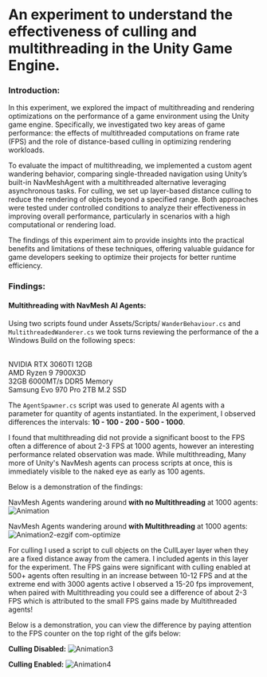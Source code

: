 # An experiment to understand the effectiveness of culling and multithreading in the Unity Game Engine.

### Introduction:
In this experiment, we explored the impact of multithreading and rendering optimizations on the performance of a game environment using the Unity game engine. Specifically, we investigated two key areas of game performance: the effects of multithreaded computations on frame rate (FPS) and the role of distance-based culling in optimizing rendering workloads.

To evaluate the impact of multithreading, we implemented a custom agent wandering behavior, comparing single-threaded navigation using Unity’s built-in NavMeshAgent with a multithreaded alternative leveraging asynchronous tasks. For culling, we set up layer-based distance culling to reduce the rendering of objects beyond a specified range. Both approaches were tested under controlled conditions to analyze their effectiveness in improving overall performance, particularly in scenarios with a high computational or rendering load.

The findings of this experiment aim to provide insights into the practical benefits and limitations of these techniques, offering valuable guidance for game developers seeking to optimize their projects for better runtime efficiency.

### Findings:

#### Multithreading with NavMesh AI Agents:
Using two scripts found under Assets/Scripts/ `WanderBehaviour.cs` and `MultithreadedWanderer.cs` we took turns reviewing the performance of the a Windows Build on the following specs:

<br>
NVIDIA RTX 3060TI 12GB
<br>
AMD Ryzen 9 7900X3D
<br>
32GB 6000MT/s DDR5 Memory
<br>
Samsung Evo 970 Pro 2TB M.2 SSD
<br>

The `AgentSpawner.cs` script was used to generate AI agents with a parameter for quantity of agents instantiated. In the experiment, I observed differences the intervals: **10 - 100 - 200 - 500 - 1000**.

I found that multithreading did not provide a significant boost to the FPS often a difference of about 2-3 FPS at 1000 agents, however an interesting performance related observation was made. While multithreading, Many more of Unity's NavMesh agents can process scripts at once, this is immediately visible to the naked eye as early as 100 agents.

Below is a demonstration of the findings:

NavMesh Agents wandering around **with no Multithreading** at 1000 agents:
![Animation](https://github.com/user-attachments/assets/b81578c5-90f3-47dd-91d3-135d17358d3b)

NavMesh Agents wandering around **with Multithreading** at 1000 agents:
![Animation2-ezgif com-optimize](https://github.com/user-attachments/assets/d6f5d37b-80dc-4601-9c08-b10df02eaebe)

For culling I used a script to cull objects on the CullLayer layer when they are a fixed distance away from the camera. I included agents in this layer for the experiment.
The FPS gains were significant with culling enabled at 500+ agents often resulting in an increase between 10-12 FPS and at the extreme end with 3000 agents active I observed a 15-20 fps improvement, when paired with Multithreading you could see a difference of about 2-3 FPS which is attributed to the small FPS gains made by Multithreaded agents!

Below is a demonstration, you can view the difference by paying attention to the FPS counter on the top right of the gifs below:

**Culling Disabled:**
![Animation3](https://github.com/user-attachments/assets/e38a8555-6e65-46d8-a0c3-6a2bd7c351fa)

**Culling Enabled:**
![Animation4](https://github.com/user-attachments/assets/add6bdbe-b83e-43db-85d8-81435576c476)

